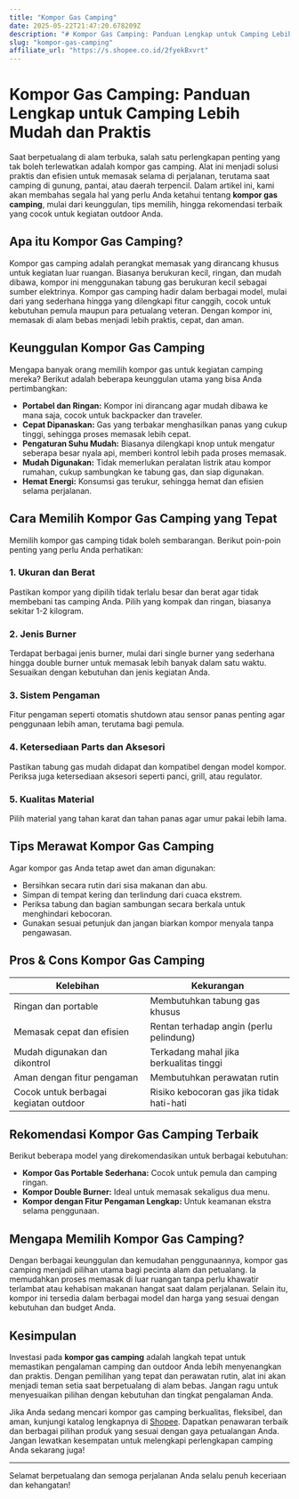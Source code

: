 ```yaml
---
title: "Kompor Gas Camping"
date: 2025-05-22T21:47:20.678209Z
description: "# Kompor Gas Camping: Panduan Lengkap untuk Camping Lebih Mudah dan Praktis..."
slug: "kompor-gas-camping"
affiliate_url: "https://s.shopee.co.id/2fyekBxvrt"
---
```

# Kompor Gas Camping: Panduan Lengkap untuk Camping Lebih Mudah dan Praktis

Saat berpetualang di alam terbuka, salah satu perlengkapan penting yang tak boleh terlewatkan adalah kompor gas camping. Alat ini menjadi solusi praktis dan efisien untuk memasak selama di perjalanan, terutama saat camping di gunung, pantai, atau daerah terpencil. Dalam artikel ini, kami akan membahas segala hal yang perlu Anda ketahui tentang **kompor gas camping**, mulai dari keunggulan, tips memilih, hingga rekomendasi terbaik yang cocok untuk kegiatan outdoor Anda.

## Apa itu Kompor Gas Camping?

Kompor gas camping adalah perangkat memasak yang dirancang khusus untuk kegiatan luar ruangan. Biasanya berukuran kecil, ringan, dan mudah dibawa, kompor ini menggunakan tabung gas berukuran kecil sebagai sumber elektrinya. Kompor gas camping hadir dalam berbagai model, mulai dari yang sederhana hingga yang dilengkapi fitur canggih, cocok untuk kebutuhan pemula maupun para petualang veteran. Dengan kompor ini, memasak di alam bebas menjadi lebih praktis, cepat, dan aman.

## Keunggulan Kompor Gas Camping

Mengapa banyak orang memilih kompor gas untuk kegiatan camping mereka? Berikut adalah beberapa keunggulan utama yang bisa Anda pertimbangkan:

- **Portabel dan Ringan:** Kompor ini dirancang agar mudah dibawa ke mana saja, cocok untuk backpacker dan traveler.
- **Cepat Dipanaskan:** Gas yang terbakar menghasilkan panas yang cukup tinggi, sehingga proses memasak lebih cepat.
- **Pengaturan Suhu Mudah:** Biasanya dilengkapi knop untuk mengatur seberapa besar nyala api, memberi kontrol lebih pada proses memasak.
- **Mudah Digunakan:** Tidak memerlukan peralatan listrik atau kompor rumahan, cukup sambungkan ke tabung gas, dan siap digunakan.
- **Hemat Energi:** Konsumsi gas terukur, sehingga hemat dan efisien selama perjalanan.

## Cara Memilih Kompor Gas Camping yang Tepat

Memilih kompor gas camping tidak boleh sembarangan. Berikut poin-poin penting yang perlu Anda perhatikan:

### 1. Ukuran dan Berat

Pastikan kompor yang dipilih tidak terlalu besar dan berat agar tidak membebani tas camping Anda. Pilih yang kompak dan ringan, biasanya sekitar 1-2 kilogram.

### 2. Jenis Burner

Terdapat berbagai jenis burner, mulai dari single burner yang sederhana hingga double burner untuk memasak lebih banyak dalam satu waktu. Sesuaikan dengan kebutuhan dan jenis kegiatan Anda.

### 3. Sistem Pengaman

Fitur pengaman seperti otomatis shutdown atau sensor panas penting agar penggunaan lebih aman, terutama bagi pemula.

### 4. Ketersediaan Parts dan Aksesori

Pastikan tabung gas mudah didapat dan kompatibel dengan model kompor. Periksa juga ketersediaan aksesori seperti panci, grill, atau regulator.

### 5. Kualitas Material

Pilih material yang tahan karat dan tahan panas agar umur pakai lebih lama.

## Tips Merawat Kompor Gas Camping

Agar kompor gas Anda tetap awet dan aman digunakan:

- Bersihkan secara rutin dari sisa makanan dan abu.
- Simpan di tempat kering dan terlindung dari cuaca ekstrem.
- Periksa tabung dan bagian sambungan secara berkala untuk menghindari kebocoran.
- Gunakan sesuai petunjuk dan jangan biarkan kompor menyala tanpa pengawasan.

## Pros & Cons Kompor Gas Camping

| Kelebihan                                     | Kekurangan                                 |
|----------------------------------------------|--------------------------------------------|
| Ringan dan portable                       | Membutuhkan tabung gas khusus         |
| Memasak cepat dan efisien               | Rentan terhadap angin (perlu pelindung) |
| Mudah digunakan dan dikontrol       | Terkadang mahal jika berkualitas tinggi  |
| Aman dengan fitur pengaman          | Membutuhkan perawatan rutin             |
| Cocok untuk berbagai kegiatan outdoor | Risiko kebocoran gas jika tidak hati-hati |

## Rekomendasi Kompor Gas Camping Terbaik

Berikut beberapa model yang direkomendasikan untuk berbagai kebutuhan:

- **Kompor Gas Portable Sederhana:** Cocok untuk pemula dan camping ringan.
- **Kompor Double Burner:** Ideal untuk memasak sekaligus dua menu.
- **Kompor dengan Fitur Pengaman Lengkap:** Untuk keamanan ekstra selama penggunaan.

## Mengapa Memilih Kompor Gas Camping?

Dengan berbagai keunggulan dan kemudahan penggunaannya, kompor gas camping menjadi pilihan utama bagi pecinta alam dan petualang. Ia memudahkan proses memasak di luar ruangan tanpa perlu khawatir terlambat atau kehabisan makanan hangat saat dalam perjalanan. Selain itu, kompor ini tersedia dalam berbagai model dan harga yang sesuai dengan kebutuhan dan budget Anda.

## Kesimpulan

Investasi pada **kompor gas camping** adalah langkah tepat untuk memastikan pengalaman camping dan outdoor Anda lebih menyenangkan dan praktis. Dengan pemilihan yang tepat dan perawatan rutin, alat ini akan menjadi teman setia saat berpetualang di alam bebas. Jangan ragu untuk menyesuaikan pilihan dengan kebutuhan dan tingkat pengalaman Anda.

Jika Anda sedang mencari kompor gas camping berkualitas, fleksibel, dan aman, kunjungi katalog lengkapnya di [Shopee](https://s.shopee.co.id/2fyekBxvrt). Dapatkan penawaran terbaik dan berbagai pilihan produk yang sesuai dengan gaya petualangan Anda. Jangan lewatkan kesempatan untuk melengkapi perlengkapan camping Anda sekarang juga!

---

Selamat berpetualang dan semoga perjalanan Anda selalu penuh keceriaan dan kehangatan!